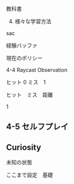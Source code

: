 

教科書












4. 様々な学習方法





sac




経験バッファ

現在のポリシー



4-4 Raycast Observation

ヒット 0
ミス　1

ヒット　ミス　距離

1







## 4-5 セルフプレイ

###

###




## Curiosity

未知の状態







ここまで設定　基礎　